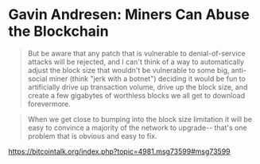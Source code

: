 # Gavin Andresen: Miners Can Abuse the Blockchain

> But be aware that any patch that is vulnerable to denial-of-service attacks will be rejected, and I can't think of a way to automatically adjust the block size that wouldn't be vulnerable to some big, anti-social miner (think "jerk with a botnet") deciding it would be fun to artificially drive up transaction volume, drive up the block size, and create a few gigabytes of worthless blocks we all get to download forevermore.

> When we get close to bumping into the block size limitation it will be easy to convince a majority of the network to upgrade-- that's one problem that is obvious and easy to fix.

https://bitcointalk.org/index.php?topic=4981.msg73599#msg73599
